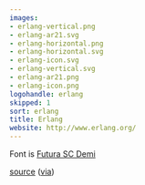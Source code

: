 ```yaml
---
images:
- erlang-vertical.png
- erlang-ar21.svg
- erlang-horizontal.png
- erlang-horizontal.svg
- erlang-icon.svg
- erlang-vertical.svg
- erlang-ar21.png
- erlang-icon.png
logohandle: erlang
skipped: 1
sort: erlang
title: Erlang
website: http://www.erlang.org/
---
```


Font is [Futura SC Demi](http://www.myfonts.com/fonts/urw/futura/sctdem/?refby=vectorlogozone)

[source](http://telegraphics.com.au/~toby/erlang-logo.svg) ([via](http://erlang.org/pipermail/erlang-questions/2010-October/053985.html))

